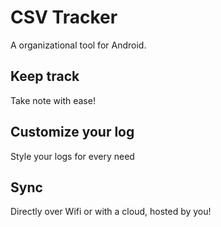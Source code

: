 # CSV Tracker

A organizational tool for Android.

## Keep track

Take note with ease!

## Customize your log

Style your logs for every need

## Sync

Directly over Wifi or with a cloud, hosted by you!

